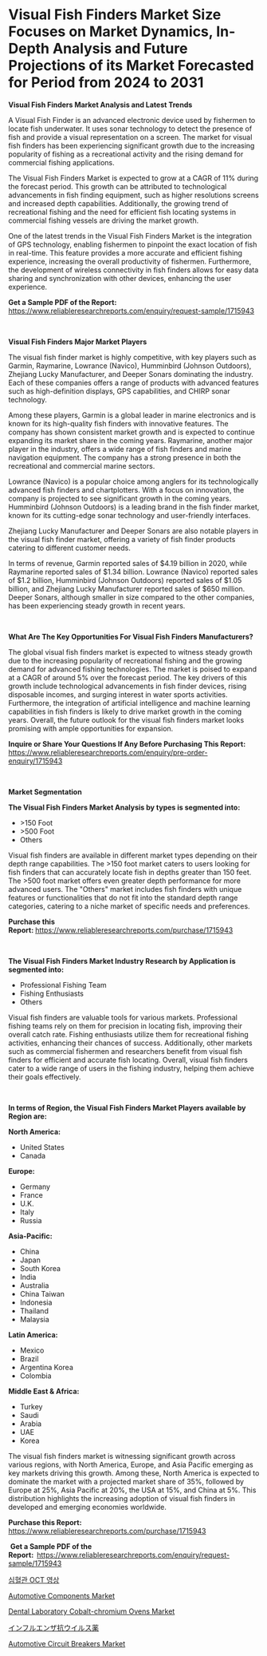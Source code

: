 <p><h1>Visual Fish Finders Market Size Focuses on Market Dynamics, In-Depth Analysis and Future Projections of its Market Forecasted for Period from 2024 to 2031</h1></p><p><strong>Visual Fish Finders Market Analysis and Latest Trends</strong></p>
<p><p>A Visual Fish Finder is an advanced electronic device used by fishermen to locate fish underwater. It uses sonar technology to detect the presence of fish and provide a visual representation on a screen. The market for visual fish finders has been experiencing significant growth due to the increasing popularity of fishing as a recreational activity and the rising demand for commercial fishing applications.</p><p>The Visual Fish Finders Market is expected to grow at a CAGR of 11% during the forecast period. This growth can be attributed to technological advancements in fish finding equipment, such as higher resolutions screens and increased depth capabilities. Additionally, the growing trend of recreational fishing and the need for efficient fish locating systems in commercial fishing vessels are driving the market growth.</p><p>One of the latest trends in the Visual Fish Finders Market is the integration of GPS technology, enabling fishermen to pinpoint the exact location of fish in real-time. This feature provides a more accurate and efficient fishing experience, increasing the overall productivity of fishermen. Furthermore, the development of wireless connectivity in fish finders allows for easy data sharing and synchronization with other devices, enhancing the user experience.</p></p>
<p><strong>Get a Sample PDF of the Report:&nbsp;</strong> <a href="https://www.reliableresearchreports.com/enquiry/request-sample/1715943">https://www.reliableresearchreports.com/enquiry/request-sample/1715943</a></p>
<p>&nbsp;</p>
<p><strong>Visual Fish Finders Major Market Players</strong></p>
<p><p>The visual fish finder market is highly competitive, with key players such as Garmin, Raymarine, Lowrance (Navico), Humminbird (Johnson Outdoors), Zhejiang Lucky Manufacturer, and Deeper Sonars dominating the industry. Each of these companies offers a range of products with advanced features such as high-definition displays, GPS capabilities, and CHIRP sonar technology.</p><p>Among these players, Garmin is a global leader in marine electronics and is known for its high-quality fish finders with innovative features. The company has shown consistent market growth and is expected to continue expanding its market share in the coming years. Raymarine, another major player in the industry, offers a wide range of fish finders and marine navigation equipment. The company has a strong presence in both the recreational and commercial marine sectors.</p><p>Lowrance (Navico) is a popular choice among anglers for its technologically advanced fish finders and chartplotters. With a focus on innovation, the company is projected to see significant growth in the coming years. Humminbird (Johnson Outdoors) is a leading brand in the fish finder market, known for its cutting-edge sonar technology and user-friendly interfaces.</p><p>Zhejiang Lucky Manufacturer and Deeper Sonars are also notable players in the visual fish finder market, offering a variety of fish finder products catering to different customer needs.</p><p>In terms of revenue, Garmin reported sales of $4.19 billion in 2020, while Raymarine reported sales of $1.34 billion. Lowrance (Navico) reported sales of $1.2 billion, Humminbird (Johnson Outdoors) reported sales of $1.05 billion, and Zhejiang Lucky Manufacturer reported sales of $650 million. Deeper Sonars, although smaller in size compared to the other companies, has been experiencing steady growth in recent years.</p></p>
<p>&nbsp;</p>
<p><strong>What Are The Key Opportunities For Visual Fish Finders Manufacturers?</strong></p>
<p><p>The global visual fish finders market is expected to witness steady growth due to the increasing popularity of recreational fishing and the growing demand for advanced fishing technologies. The market is poised to expand at a CAGR of around 5% over the forecast period. The key drivers of this growth include technological advancements in fish finder devices, rising disposable incomes, and surging interest in water sports activities. Furthermore, the integration of artificial intelligence and machine learning capabilities in fish finders is likely to drive market growth in the coming years. Overall, the future outlook for the visual fish finders market looks promising with ample opportunities for expansion.</p></p>
<p><strong>Inquire or Share Your Questions If Any Before Purchasing This Report:</strong> <a href="https://www.reliableresearchreports.com/enquiry/pre-order-enquiry/1715943">https://www.reliableresearchreports.com/enquiry/pre-order-enquiry/1715943</a></p>
<p>&nbsp;</p>
<p><strong>Market Segmentation</strong></p>
<p><strong>The Visual Fish Finders Market Analysis by types is segmented into:</strong></p>
<p><ul><li>>150 Foot</li><li>>500 Foot</li><li>Others</li></ul></p>
<p><p>Visual fish finders are available in different market types depending on their depth range capabilities. The >150 foot market caters to users looking for fish finders that can accurately locate fish in depths greater than 150 feet. The >500 foot market offers even greater depth performance for more advanced users. The "Others" market includes fish finders with unique features or functionalities that do not fit into the standard depth range categories, catering to a niche market of specific needs and preferences.</p></p>
<p><strong>Purchase this Report:&nbsp;</strong><a href="https://www.reliableresearchreports.com/purchase/1715943">https://www.reliableresearchreports.com/purchase/1715943</a></p>
<p>&nbsp;</p>
<p><strong>The Visual Fish Finders Market Industry Research by Application is segmented into:</strong></p>
<p><ul><li>Professional Fishing Team</li><li>Fishing Enthusiasts</li><li>Others</li></ul></p>
<p><p>Visual fish finders are valuable tools for various markets. Professional fishing teams rely on them for precision in locating fish, improving their overall catch rate. Fishing enthusiasts utilize them for recreational fishing activities, enhancing their chances of success. Additionally, other markets such as commercial fishermen and researchers benefit from visual fish finders for efficient and accurate fish locating. Overall, visual fish finders cater to a wide range of users in the fishing industry, helping them achieve their goals effectively.</p></p>
<p>&nbsp;</p>
<p><strong>In terms of Region, the Visual Fish Finders Market Players available by Region are:</strong></p>
<p>
    <p> <strong> North America: </strong>
        <ul>
            <li>United States</li>
            <li>Canada</li>
        </ul>
        </p> 
    <p> <strong> Europe: </strong>
        <ul>
            <li>Germany</li>
            <li>France</li>
            <li>U.K.</li>
            <li>Italy</li>
            <li>Russia</li>
        </ul>
        </p> 
    <p> <strong> Asia-Pacific: </strong>
        <ul>
            <li>China</li>
            <li>Japan</li>
            <li>South Korea</li>
            <li>India</li>
            <li>Australia</li>
            <li>China Taiwan</li>
            <li>Indonesia</li>
            <li>Thailand</li>
            <li>Malaysia</li>
        </ul>
        </p> 
    <p> <strong> Latin America: </strong>
        <ul>
            <li>Mexico</li>
            <li>Brazil</li>
            <li>Argentina Korea</li>
            <li>Colombia</li>
        </ul>
        </p> 
    <p> <strong> Middle East & Africa: </strong>
        <ul>
            <li>Turkey</li>
            <li>Saudi</li>
            <li>Arabia</li>
            <li>UAE</li>
            <li>Korea</li>
        </ul>
    </p>
    </p>
<p><p>The visual fish finders market is witnessing significant growth across various regions, with North America, Europe, and Asia Pacific emerging as key markets driving this growth. Among these, North America is expected to dominate the market with a projected market share of 35%, followed by Europe at 25%, Asia Pacific at 20%, the USA at 15%, and China at 5%. This distribution highlights the increasing adoption of visual fish finders in developed and emerging economies worldwide.</p></p>
<p><strong>Purchase this Report: </strong><a href="https://www.reliableresearchreports.com/purchase/1715943">https://www.reliableresearchreports.com/purchase/1715943</a></p>
<p>&nbsp;<strong>Get a Sample PDF of the Report:&nbsp;&nbsp;</strong><a href="https://www.reliableresearchreports.com/enquiry/request-sample/1715943">https://www.reliableresearchreports.com/enquiry/request-sample/1715943</a></p>
<p><strong></strong></p>
<p><p><a href="https://medium.com/@josephweaver29/2024-2031-%EA%B8%B0%EA%B0%84%EC%97%90-%EC%98%88%EC%B8%A1%EB%90%9C-%EC%8B%AC%ED%98%88%EA%B4%80-oct-%EC%9D%B4%EB%AF%B8%EC%A7%95-%EC%8B%9C%EC%9E%A5-%EB%8F%99%ED%96%A5-%EB%B0%8F-%EC%8B%9C%EC%9E%A5-%EB%B6%84%EC%84%9D-0c23ce585b97">심혈관 OCT 영상</a></p><p><a href="https://view.publitas.com/reportprime-1/automotive-components-market-research-report-forecasted-for-period-from-2024-2031-by-market-type-market-application-and-region/">Automotive Components Market</a></p><p><a href="https://frill-swim-3cd.notion.site/Dental-Laboratory-Cobalt-chromium-Ovens-Market-Centers-on-Aspects-such-as-Market-Growth-Market-Shar-210a25f2d535432f95c453a17d2ecd74">Dental Laboratory Cobalt-chromium Ovens Market</a></p><p><a href="https://medium.com/@reyeshowell655/%E3%82%A4%E3%83%B3%E3%83%95%E3%83%AB%E3%82%A8%E3%83%B3%E3%82%B6%E6%8A%97%E3%82%A6%E3%82%A4%E3%83%AB%E3%82%B9%E8%96%AC%E5%B8%82%E5%A0%B4-2031%E5%B9%B4%E3%81%BE%E3%81%A7%E3%81%AE%E6%88%90%E5%8A%9F%E3%81%99%E3%82%8B%E3%83%93%E3%82%B8%E3%83%8D%E3%82%B9%E6%88%A6%E7%95%A5%E3%81%AE%E9%8D%B5%E3%82%92%E4%BA%88%E6%B8%AC-011e3c82cb1c">インフルエンザ抗ウイルス薬</a></p><p><a href="https://view.publitas.com/reportprime-1/automotive-circuit-breakers-market-research-report-forecasted-for-period-from-2024-2031-by-market-type-market-application-and-region/">Automotive Circuit Breakers Market</a></p></p>